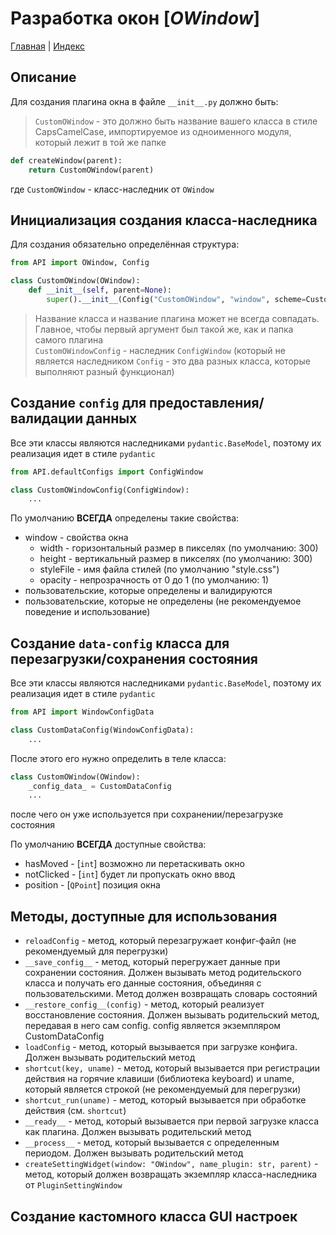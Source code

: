 # Разработка окон [*OWindow*]

[Главная](../README.md) | [Индекс](index.md)

## Описание

Для создания плагина окна в файле `__init__.py` должно быть:

> `CustomOWindow` - это должно быть название вашего класса в стиле CapsCamelCase, импортируемое из одноименного модуля, который лежит в той же папке

```python
def createWindow(parent):
    return CustomOWindow(parent)
```

где `CustomOWindow` - класс-наследник от `OWindow`

## Инициализация создания класса-наследника

Для создания обязательно определённая структура:

```python
from API import OWindow, Config

class CustomOWindow(OWindow):
    def __init__(self, parent=None):
        super().__init__(Config("CustomOWindow", "window", scheme=CustomOWindowConfig), parent)
```

> Название класса и название плагина может не всегда совпадать. Главное, чтобы первый аргумент был такой же, как и папка самого плагина  
> `CustomOWindowConfig` - наследник `ConfigWindow` (который не является наследником `Config` - это два разных класса, которые выполняют разный функционал)

## Создание `config` для предоставления/валидации данных

Все эти классы являются наследниками `pydantic.BaseModel`, поэтому их реализация идет в стиле `pydantic`

```python
from API.defaultConfigs import ConfigWindow

class CustomOWindowConfig(ConfigWindow):
    ...
```

По умолчанию **ВСЕГДА** определены такие свойства:

- window - свойства окна
  - width - горизонтальный размер в пикселях (по умолчанию: 300)
  - height - вертикальный размер в пикселях (по умолчанию: 300)
  - styleFile - имя файла стилей (по умолчанию "style.css")
  - opacity - непрозрачность от 0 до 1 (по умолчанию: 1)
- пользовательские, которые определены и валидируются
- пользовательские, которые не определены (не рекомендуемое поведение и использование)

## Создание `data-config` класса для перезагрузки/сохранения состояния

Все эти классы являются наследниками `pydantic.BaseModel`, поэтому их реализация идет в стиле `pydantic`

```python
from API import WindowConfigData

class CustomDataConfig(WindowConfigData):
    ...
```

После этого его нужно определить в теле класса:

```python
class CustomOWindow(OWindow):
    _config_data_ = CustomDataConfig
    ...
```

после чего он уже используется при сохранении/перезагрузке состояния

По умолчанию **ВСЕГДА** доступные свойства:

- hasMoved - [`int`] возможно ли перетаскивать окно
- notClicked - [`int`] будет ли пропускать окно ввод
- position - [`QPoint`] позиция окна

## Методы, доступные для использования

- `reloadConfig` - метод, который перезагружает конфиг-файл (не рекомендуемый для перегрузки)
- `__save_config__` - метод, который перегружает данные при сохранении состояния. Должен вызывать метод родительского класса и получать его данные состояния, объединяя с пользовательскими. Метод должен возвращать словарь состояний
- `__restore_config__(config)` - метод, который реализует восстановление состояния. Должен вызывать родительский метод, передавая в него сам config. config является экземпляром CustomDataConfig
- `loadConfig` - метод, который вызывается при загрузке конфига. Должен вызывать родительский метод
- `shortcut(key, uname)` - метод, который вызывается при регистрации действия на горячие клавиши (библиотека keyboard) и uname, который является строкой (не рекомендуемый для перегрузки)
- `shortcut_run(uname)` - метод, который вызывается при обработке действия (см. `shortcut`)
- `__ready__` - метод, который вызывается при первой загрузке класса как плагина. Должен вызывать родительский метод
- `__process__` - метод, который вызывается с определенным периодом. Должен вызывать родительский метод
- `createSettingWidget(window: "OWindow", name_plugin: str, parent)` - метод, который должен возвращать экземпляр класса-наследника от `PluginSettingWindow`

## Создание кастомного класса GUI настроек
